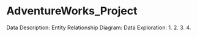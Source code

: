 # AdventureWorks_Project
Data Description: 
Entity Relationship Diagram:
Data Exploration:
1.
2.
3.
4.
